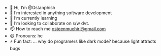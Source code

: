 - 👋 Hi, I’m @Ostanphish
- 👀 I’m interested in anything software development 
- 🌱 I’m currently learning 
- 💞️ I’m looking to collaborate on s/w dvt.
- 📫 How to reach me osteenmuchiri@gmail.com
- 😄 Pronouns: he
- ⚡ Fun fact: ... why do programers like dark mode? because light attracts bugs

<!---
Ostanphish/Ostanphish is a ✨ special ✨ repository because its `README.md` (this file) appears on your GitHub profile.
You can click the Preview link to take a look at your changes.
--->
